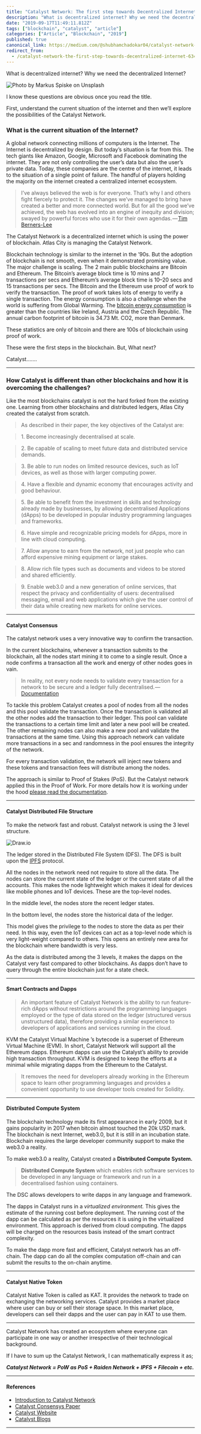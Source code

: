 ```yaml
---
title: "Catalyst Network: The first step towards Decentralized Internet"
description: "What is decentralized internet? Why we need the decentralized Internet?"
date: "2019-09-17T11:49:11.812Z"
tags: ["blockchain", "catalyst", "article"]
categories: ["Article", "Blockchain", "2019"]
published: true
canonical_link: https://medium.com/@shubhamchadokar04/catalyst-network-the-first-step-towards-decentralized-internet-63469930e58b
redirect_from:
  - /catalyst-network-the-first-step-towards-decentralized-internet-63469930e58b
---
```


What is decentralized internet? Why we need the decentralized Internet?

![Photo by [Markus Spiske](https://unsplash.com/@markusspiske?utm_source=unsplash&utm_medium=referral&utm_content=creditCopyText) on [Unsplash](https://unsplash.com/search/photos/internet?utm_source=unsplash&utm_medium=referral&utm_content=creditCopyText)](./asset-1.jpeg)

I know these questions are obvious once you read the title.

First, understand the current situation of the internet and then we’ll explore the possibilities of the Catalyst Network.

### What is the current situation of the Internet?

A global network connecting millions of computers is the Internet. The Internet is decentralized by design. But today’s situation is far from this. The tech giants like Amazon, Google, Microsoft and Facebook dominating the internet. They are not only controlling the user’s data but also the user’s private data. Today, these companies are the centre of the internet, it leads to the situation of a single point of failure. The handful of players holding the majority on the internet created a centralized internet ecosystem.

> I’ve always believed the web is for everyone. That’s why I and others fight fiercely to protect it. The changes we’ve managed to bring have created a better and more connected world. But for all the good we’ve achieved, the web has evolved into an engine of inequity and division; swayed by powerful forces who use it for their own agendas. — [Tim Berners-Lee](https://medium.com/@timberners_lee/one-small-step-for-the-web-87f92217d085)

The Catalyst Network is a decentralized internet which is using the power of blockchain. Atlas City is managing the Catalyst Network.

Blockchain technology is similar to the internet in the ’90s. But the adoption of blockchain is not smooth, even when it demonstrated promising value. The major challenge is scaling. The 2 main public blockchains are Bitcoin and Ethereum. The Bitcoin’s average block time is 10 mins and 7 transactions per secs and Ethereum’s average block time is 10–20 secs and 15 transactions per secs. The Bitcoin and the Ethereum use proof of work to verify the transaction. The proof of work takes lots of energy to verify a single transaction. The energy consumption is also a challenge when the world is suffering from Global Warming. The [bitcoin energy consumption](https://digiconomist.net/bitcoin-energy-consumption) is greater than the countries like Ireland, Austria and the Czech Republic. The annual carbon footprint of bitcoin is 34.73 Mt. CO2, more than Denmark.

These statistics are only of bitcoin and there are 100s of blockchain using proof of work.

These were the first steps in the blockchain. But, What next?

Catalyst…….

---

### How Catalyst is different than other blockchains and how it is overcoming the challenges?

Like the most blockchains catalyst is not the hard forked from the existing one. Learning from other blockchains and distributed ledgers, Atlas City created the catalyst from scratch.

> As described in their paper, the key objectives of the Catalyst are:

> 1\. Become increasingly decentralised at scale.

> 2\. Be capable of scaling to meet future data and distributed service demands.

> 3\. Be able to run nodes on limited resource devices, such as IoT devices, as well as those with larger computing power.

> 4\. Have a flexible and dynamic economy that encourages activity and good behaviour.

> 5\. Be able to benefit from the investment in skills and technology already made by businesses, by allowing decentralised Applications (dApps) to be developed in popular industry programming languages and frameworks.

> 6\. Have simple and recognizable pricing models for dApps, more in line with cloud computing.

> 7\. Allow anyone to earn from the network, not just people who can afford expensive mining equipment or large stakes.

> 8\. Allow rich file types such as documents and videos to be stored and shared efficiently.

> 9\. Enable web3.0 and a new generation of online services, that respect the privacy and confidentiality of users: decentralised messaging, email and web applications which give the user control of their data while creating new markets for online services.

---

#### Catalyst Consensus

The catalyst network uses a very innovative way to confirm the transaction.

In the current blockchains, whenever a transaction submits to the blockchain, all the nodes start mining it to come to a single result. Once a node confirms a transaction all the work and energy of other nodes goes in vain.

> In reality, not every node needs to validate every transaction for a network to be secure and a ledger fully decentralised. — [Documentation](https://catalystnet.org/Introduction%20to%20Catalyst%20Network.pdf)

To tackle this problem Catalyst creates a pool of nodes from all the nodes and this pool validate the transaction. Once the transaction is validated all the other nodes add the transaction to their ledger. This pool can validate the transactions to a certain time limit and later a new pool will be created. The other remaining nodes can also make a new pool and validate the transactions at the same time. Using this approach network can validate more transactions in a sec and randomness in the pool ensures the integrity of the network.

For every transaction validation, the network will inject new tokens and these tokens and transaction fees will distribute among the nodes.

The approach is similar to Proof of Stakes (PoS). But the Catalyst network applied this in the Proof of Work. For more details how it is working under the hood [please read the documentation](https://catalystnet.org/).

---

#### Catalyst Distributed File Structure

To make the network fast and robust. Catalyst network is using the 3 level structure.

![Draw.io](./asset-2.png)

The ledger stored in the Distributed File System (DFS). The DFS is built upon the [IPFS](https://ipfs.io/) protocol.

All the nodes in the network need not require to store all the data. The nodes can store the current state of the ledger or the current state of all the accounts. This makes the node lightweight which makes it ideal for devices like mobile phones and IoT devices. These are the top-level nodes.

In the middle level, the nodes store the recent ledger states.

In the bottom level, the nodes store the historical data of the ledger.

This model gives the privilege to the nodes to store the data as per their need. In this way, even the IoT devices can act as a top-level node which is very light-weight compared to others. This opens an entirely new area for the blockchain where bandwidth is very less.

As the data is distributed among the 3 levels, it makes the dapps on the Catalyst very fast compared to other blockchains. As dapps don’t have to query through the entire blockchain just for a state check.

---

#### Smart Contracts and Dapps

> An important feature of Catalyst Network is the ability to run feature-rich dApps without restrictions around the programming languages employed or the type of data stored on the ledger (structured versus unstructured data), therefore providing a similar experience to developers of applications and services running in the cloud.

KVM the Catalyst Virtual Machine ’s bytecode is a superset of Ethereum Virtual Machine (EVM). In short, Catalyst Network will support all the Ethereum dapps. Ethereum dapps can use the Catalyst’s ability to provide high transaction throughput. KVM is designed to keep the efforts at a minimal while migrating dapps from the Ethereum to the Catalyst.

> It removes the need for developers already working in the Ethereum space to learn other programming languages and provides a convenient opportunity to use developer tools created for Solidity.

---

#### **Distributed Compute System**

The blockchain technology made its first appearance in early 2009, but it gains popularity in 2017 when bitcoin almost touched the 20k USD mark. The blockchain is next Internet, web3.0, but it is still in an incubation state. Blockchain requires the large developer community support to make the web3.0 a reality.

To make web3.0 a reality, Catalyst created a **Distributed Compute System.**

> **Distributed Compute System** which enables rich software services to be developed in any language or framework and run in a decentralised fashion using containers.

The DSC allows developers to write dapps in any language and framework.

The dapps in Catalyst runs in a _virtualized environment._ This gives the estimate of the running cost before deployment. The running cost of the dapp can be calculated as per the resources it is using in the virtualized environment. This approach is derived from cloud computing. The dapps will be charged on the resources basis instead of the smart contract complexity.

To make the dapp more fast and efficient, Catalyst network has an off-chain. The dapp can do all the complex computation off-chain and can submit the results to the on-chain anytime.

---

#### Catalyst Native Token

Catalyst Native Token is called as KAT. It provides the network to trade on exchanging the networking services. Catalyst provides a market place where user can buy or sell their storage space. In this market place, developers can sell their dapps and the user can pay in KAT to use them.

---

Catalyst Network has created an ecosystem where everyone can participate in one way or another irrespective of their technological background.

If I have to sum up the Catalyst Network, I can mathematically express it as;

***Catalyst Network = PoW as PoS + Raiden Network + IPFS + Filecoin + etc.***

---

#### References

- [Introduction to Catalyst Network](https://catalystnet.org/Introduction%20to%20Catalyst%20Network.pdf)
- [Catalyst Consensys Paper](https://catalystnet.org/consensus-paper.pdf)
- [Catalyst Website](https://catalystnet.org/)
- [Catalyst Blogs](https://medium.com/catalystnetorg)

---